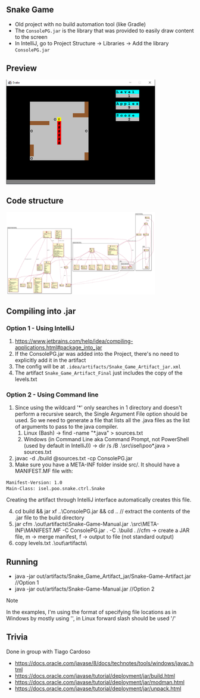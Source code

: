 ## Snake Game
- Old project with no build automation tool (like Gradle)
- The `ConsolePG.jar` is the library that was provided to  easily draw content to the screen
- In IntelliJ, go to Project Structure -> Libraries -> Add the library `ConsolePG.jar`
## Preview
<img src="preview.png" style="max-width: 400px"></img>

## Code structure
<img src="model.png" style="max-width: 400px"></img>

## Compiling into .jar
### Option 1 - Using IntelliJ
1. https://www.jetbrains.com/help/idea/compiling-applications.html#package_into_jar
2. If the ConsolePG.jar was added into the Project, there's no need to explicitly add it in the artifact
3. The config will be at `.idea/artifacts/Snake_Game_Artifact_jar.xml`
4. The artifact `Snake_Game_Artifact_Final` just includes the copy of the levels.txt

### Option 2 - Using Command line
1. Since using the wildcard '*' only searches in 1 directory and doesn't perform a recursive search, the Single Argument File option should be used. So we need to generate a file that lists all the .java files as the list of arguments to pass to the java compiler.
   1. Linux (Bash) -> find -name "*.java" > sources.txt
   2. Windows (in Command Line aka Command Prompt, not PowerShell (used by default in IntelliJ)) -> dir /s /B .\src\isel\poo\*.java > sources.txt
2. javac -d ./build @sources.txt -cp ConsolePG.jar
3. Make sure you have a META-INF folder inside src/. It should have a MANIFEST.MF file with:
```
Manifest-Version: 1.0
Main-Class: isel.poo.snake.ctrl.Snake
```
Creating the artifact through IntelliJ interface automatically creates this file.

4. cd build && jar xf ..\ConsolePG.jar && cd .. // extract the contents of the .jar file to the build directory
5. jar cfm .\out\artifacts\Snake-Game-Manual.jar .\src\META-INF\MANIFEST.MF -C ConsolePG.jar . -C .\build . //cfm -> create a JAR file, m -> merge manifest, f -> output to file (not standard output)
6. copy levels.txt .\out\artifacts\

## Running
- java -jar out/artifacts/Snake_Game_Artifact_jar/Snake-Game-Artifact.jar //Option 1
- java -jar out/artifacts/Snake-Game-Manual.jar //Option 2

> [!NOTE]
> In the examples, I'm using the format of specifying file locations as in Windows by mostly using '\', in Linux forward slash should be used '/' 
## Trivia
Done in group with Tiago Cardoso
- https://docs.oracle.com/javase/8/docs/technotes/tools/windows/javac.html
- https://docs.oracle.com/javase/tutorial/deployment/jar/build.html
- https://docs.oracle.com/javase/tutorial/deployment/jar/modman.html
- https://docs.oracle.com/javase/tutorial/deployment/jar/unpack.html